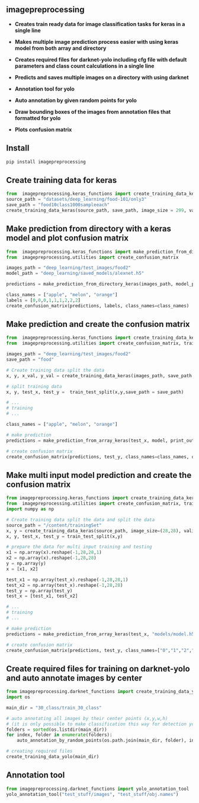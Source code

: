 ## imagepreprocessing

- **Creates train ready data for image classification tasks for keras in a single line**
- **Makes multiple image prediction process easier with using keras model from both array and directory**

- **Creates required files for darknet-yolo including cfg file with default parameters and class count calculations in a single line**
- **Predicts and saves multiple images on a directory with using darknet**
- **Annotation tool for yolo**
- **Auto annotation by given random points for yolo**
- **Draw bounding boxes of the images from annotation files that formatted for yolo**

- **Plots confusion matrix**


## Install
```sh
pip install imagepreprocessing
```

## Create training data for keras
```python
from  imagepreprocessing.keras_functions import create_training_data_keras
source_path = "datasets/deep_learning/food-101/only3"
save_path = "food10class1000sampleeach"
create_training_data_keras(source_path, save_path, image_size = 299, validation_split=0.1, percent_to_use=0.1, grayscale = True)
```

## Make prediction from directory with a keras model and plot confusion matrix
```python
from  imagepreprocessing.keras_functions import make_prediction_from_directory_keras
from  imagepreprocessing.utilities import create_confusion_matrix

images_path = "deep_learning/test_images/food2"
model_path = "deep_learning/saved_models/alexnet.h5"

predictions = make_prediction_from_directory_keras(images_path, model_path)

class_names = ["apple", "melon", "orange"]
labels = [0,0,0,1,1,1,2,2,2]
create_confusion_matrix(predictions, labels, class_names=class_names)
```


## Make prediction and create the confusion matrix
```python
from  imagepreprocessing.keras_functions import create_training_data_keras, make_prediction_from_array_keras
from  imagepreprocessing.utilities import create_confusion_matrix, train_test_split

images_path = "deep_learning/test_images/food2"
save_path = "food"

# Create training data split the data
x, y, x_val, y_val = create_training_data_keras(images_path, save_path = save_path, validation_split=0.2, percent_to_use=0.5)

# split training data
x, y, test_x, test_y =  train_test_split(x,y,save_path = save_path)

# ...
# training
# ...

class_names = ["apple", "melon", "orange"]

# make prediction
predictions = make_prediction_from_array_keras(test_x, model, print_output=False)

# create confusion matrix
create_confusion_matrix(predictions, test_y, class_names=class_names, one_hot=True)
```


## Make multi input model prediction and create the confusion matrix
```python
from imagepreprocessing.keras_functions import create_training_data_kera
from  imagepreprocessing.utilities import create_confusion_matrix, train_test_split
import numpy as np

# Create training data split the data and split the data
source_path = "/content/trainingSet"
x, y = create_training_data_keras(source_path, image_size=(28,28), validation_split=0, percent_to_use=1, grayscale=True, convert_array_and_reshape=False)
x, y, test_x, test_y = train_test_split(x,y)

# prepare the data for multi input training and testing
x1 = np.array(x).reshape(-1,28,28,1)
x2 = np.array(x).reshape(-1,28,28)
y = np.array(y)
x = [x1, x2]

test_x1 = np.array(test_x).reshape(-1,28,28,1)
test_x2 = np.array(test_x).reshape(-1,28,28)
test_y = np.array(test_y)
test_x = [test_x1, test_x2]

# ...
# training
# ...

# make prediction
predictions = make_prediction_from_array_keras(test_x, "models/model.h5",print_output=False, model_summary=False, show_images=False)

# create confusion matrix
create_confusion_matrix(predictions, test_y, class_names=["0","1","2","3","4","5","6","7","8","9"], one_hot=True)

```


## Create required files for training on darknet-yolo and auto annotate images by center
```python
from imagepreprocessing.darknet_functions import create_training_data_yolo, auto_annotation_by_random_points
import os

main_dir = "30_class/train_30_class"

# auto annotating all images by their center points (x,y,w,h)
# (it is only possible to make classification this way for detection you have to annotate images by hand)
folders = sorted(os.listdir(main_dir))
for index, folder in enumerate(folders):
    auto_annotation_by_random_points(os.path.join(main_dir, folder), index, annotation_points=((0.5,0.5), (0.5,0.5), (1.0,1.0), (1.0,1.0)))

# creating required files
create_training_data_yolo(main_dir)
```

## Annotation tool
```python
from imagepreprocessing.darknet_functions import yolo_annotation_tool
yolo_annotation_tool("test_stuff/images", "test_stuff/obj.names")
```



